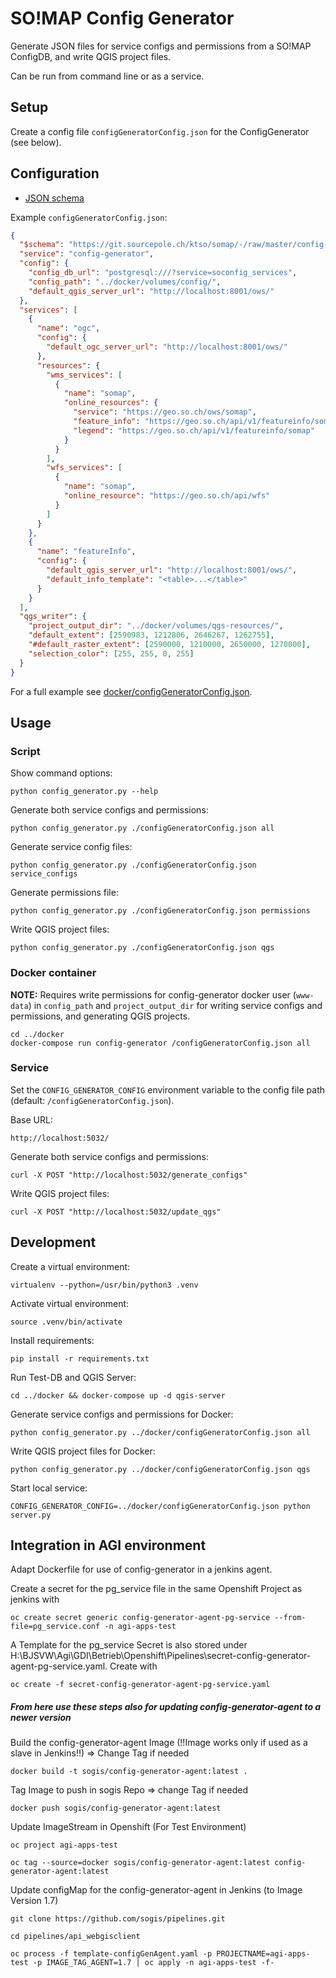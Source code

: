 SO!MAP Config Generator
=======================

Generate JSON files for service configs and permissions from a SO!MAP ConfigDB, and write QGIS project files.

Can be run from command line or as a service.


Setup
-----

Create a config file `configGeneratorConfig.json` for the ConfigGenerator (see below).


Configuration
-------------

* [JSON schema](schemas/sogis-config-generator.json)

Example `configGeneratorConfig.json`:
```json
{
  "$schema": "https://git.sourcepole.ch/ktso/somap/-/raw/master/config-generator/schemas/sogis-config-generator.json",
  "service": "config-generator",
  "config": {
    "config_db_url": "postgresql:///?service=soconfig_services",
    "config_path": "../docker/volumes/config/",
    "default_qgis_server_url": "http://localhost:8001/ows/"
  },
  "services": [
    {
      "name": "ogc",
      "config": {
        "default_ogc_server_url": "http://localhost:8001/ows/"
      },
      "resources": {
        "wms_services": [
          {
            "name": "somap",
            "online_resources": {
              "service": "https://geo.so.ch/ows/somap",
              "feature_info": "https://geo.so.ch/api/v1/featureinfo/somap",
              "legend": "https://geo.so.ch/api/v1/featureinfo/somap"
            }
          }
        ],
        "wfs_services": [
          {
            "name": "somap",
            "online_resource": "https://geo.so.ch/api/wfs"
          }
        ]
      }
    },
    {
      "name": "featureInfo",
      "config": {
        "default_qgis_server_url": "http://localhost:8001/ows/",
        "default_info_template": "<table>...</table>"
      }
    }
  ],
  "qgs_writer": {
    "project_output_dir": "../docker/volumes/qgs-resources/",
    "default_extent": [2590983, 1212806, 2646267, 1262755],
    "#default_raster_extent": [2590000, 1210000, 2650000, 1270000],
    "selection_color": [255, 255, 0, 255]
  }
}
```

For a full example see [docker/configGeneratorConfig.json](../docker/configGeneratorConfig.json).


Usage
-----

### Script

Show command options:

    python config_generator.py --help

Generate both service configs and permissions:

    python config_generator.py ./configGeneratorConfig.json all

Generate service config files:

    python config_generator.py ./configGeneratorConfig.json service_configs

Generate permissions file:

    python config_generator.py ./configGeneratorConfig.json permissions

Write QGIS project files:

    python config_generator.py ./configGeneratorConfig.json qgs

### Docker container

**NOTE:** Requires write permissions for config-generator docker user (`www-data`) in `config_path` and `project_output_dir` for writing service configs and permissions, and generating QGIS projects.

    cd ../docker
    docker-compose run config-generator /configGeneratorConfig.json all

### Service

Set the `CONFIG_GENERATOR_CONFIG` environment variable to the config file path (default: `/configGeneratorConfig.json`).

Base URL:

    http://localhost:5032/

Generate both service configs and permissions:

    curl -X POST "http://localhost:5032/generate_configs"

Write QGIS project files:

    curl -X POST "http://localhost:5032/update_qgs"


Development
-----------

Create a virtual environment:

    virtualenv --python=/usr/bin/python3 .venv

Activate virtual environment:

    source .venv/bin/activate

Install requirements:

    pip install -r requirements.txt

Run Test-DB and QGIS Server:

    cd ../docker && docker-compose up -d qgis-server

Generate service configs and permissions for Docker:

    python config_generator.py ../docker/configGeneratorConfig.json all

Write QGIS project files for Docker:

    python config_generator.py ../docker/configGeneratorConfig.json qgs

Start local service:

    CONFIG_GENERATOR_CONFIG=../docker/configGeneratorConfig.json python server.py

Integration in AGI environment
------------------------------

Adapt Dockerfile for use of config-generator in a jenkins agent.

Create a secret for the pg_service file in the same Openshift Project as jenkins with

    oc create secret generic config-generator-agent-pg-service --from-file=pg_service.conf -n agi-apps-test

A Template for the pg_service Secret is also stored under H:\BJSVW\Agi\GDI\Betrieb\Openshift\Pipelines\secret-config-generator-agent-pg-service.yaml. Create with

    oc create -f secret-config-generator-agent-pg-service.yaml

##### From here use these steps also for updating config-generator-agent to a newer version

Build the config-generator-agent Image (!!Image works only if used as a slave in Jenkins!!) => Change Tag if needed

    docker build -t sogis/config-generator-agent:latest .

Tag Image to push in sogis Repo => change Tag if needed

    docker push sogis/config-generator-agent:latest

Update ImageStream in Openshift (For Test Environment)

    oc project agi-apps-test

    oc tag --source=docker sogis/config-generator-agent:latest config-generator-agent:latest

Update configMap for the config-generator-agent in Jenkins (to Image Version 1.7)

    git clone https://github.com/sogis/pipelines.git
    
    cd pipelines/api_webgisclient

    oc process -f template-configGenAgent.yaml -p PROJECTNAME=agi-apps-test -p IMAGE_TAG_AGENT=1.7 | oc apply -n agi-apps-test -f-  
